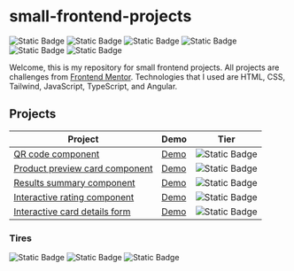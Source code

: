 # small-frontend-projects

![Static Badge](https://img.shields.io/badge/HTML-%23454545?logo=html5)
![Static Badge](https://img.shields.io/badge/CSS-%23454545?logo=css3&logoColor=%231572B6)
![Static Badge](https://img.shields.io/badge/Tailwind-%23454545?logo=tailwindcss)
![Static Badge](https://img.shields.io/badge/JavaScript-%23454545?logo=javascript)
![Static Badge](https://img.shields.io/badge/TypeScript-454545?logo=typescript)
![Static Badge](https://img.shields.io/badge/Angular-454545?logo=angular&logoColor=%23DD0031)


Welcome, this is my repository for small frontend projects. All projects are challenges from [Frontend Mentor](https://www.frontendmentor.io/). Technologies that I used are HTML, CSS, Tailwind, JavaScript, TypeScript, and Angular.

## Projects

| Project | Demo | Tier |
| ------- | ---- | ---- |
| [QR code component](https://github.com/ssmrcek20/small-frontend-projects/tree/main/qr-code-component-main) | [Demo](https://ssmrcek20.github.io/small-frontend-projects/qr-code-component-main/src/) | ![Static Badge](https://img.shields.io/badge/1-Beginner-%2373B234)|
| [Product preview card component](https://github.com/ssmrcek20/small-frontend-projects/tree/main/product-preview-card-component-main) | [Demo](https://ssmrcek20.github.io/small-frontend-projects/product-preview-card-component-main/) | ![Static Badge](https://img.shields.io/badge/1-Beginner-%2373B234) |
| [Results summary component](https://github.com/ssmrcek20/small-frontend-projects/tree/main/results-summary-component-main) | [Demo](https://ssmrcek20.github.io/small-frontend-projects/results-summary-component-main/) | ![Static Badge](https://img.shields.io/badge/1-Beginner-%2373B234) |
| [Interactive rating component](https://github.com/ssmrcek20/small-frontend-projects/tree/main/interactive-rating-component-main) | [Demo](https://ssmrcek20.github.io/small-frontend-projects/interactive-rating-component-main/) | ![Static Badge](https://img.shields.io/badge/1-Beginner-%2373B234) |
| [Interactive card details form](https://github.com/ssmrcek20/small-frontend-projects/tree/main/interactive-card-details-form-main) | [Demo](https://interactive-card-details-form-k27h.onrender.com/) | ![Static Badge](https://img.shields.io/badge/2-Intermediate-%23E8A530) |

### Tires

![Static Badge](https://img.shields.io/badge/1-Beginner-%2373B234)
![Static Badge](https://img.shields.io/badge/2-Intermediate-%23E8A530)
![Static Badge](https://img.shields.io/badge/3-Advanced-%23C91D1D)
